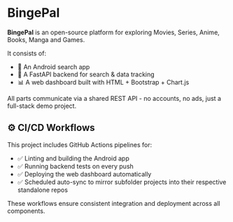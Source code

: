 # BingePal

**BingePal** is an open-source platform for exploring Movies, Series, Anime, Books, Manga and Games.

It consists of:

- 📱 An Android search app
- 🚀 A FastAPI backend for search & data tracking
- 📊 A web dashboard built with HTML + Bootstrap + Chart.js

All parts communicate via a shared REST API - no accounts, no ads, just a full-stack demo project.

## ⚙️ CI/CD Workflows

This project includes GitHub Actions pipelines for:

- ✅ Linting and building the Android app  
- ✅ Running backend tests on every push  
- ✅ Deploying the web dashboard automatically  
- ✅ Scheduled auto-sync to mirror subfolder projects into their respective standalone repos 

These workflows ensure consistent integration and deployment across all components.
